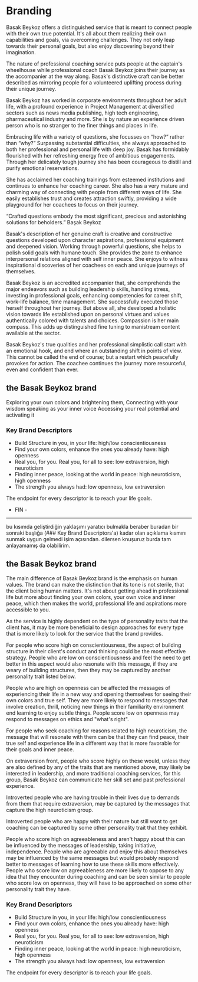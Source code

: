 # Branding

Basak Beykoz offers a distinguished service that is meant to connect people with their own true potential. It's all about them realizing their own capabilities and goals, via overcoming challenges. They not only leap towards their personal goals, but also enjoy discovering beyond their imagination.

The nature of professional coaching service puts people at the captain's wheelhouse while professional coach Basak Beykoz joins their journey as the accompanier at the way along. Basak's distinctive craft can be better described as mirroring people for a volunteered uplifting process during their unique journey. 

Basak Beykoz has worked in corporate environments throughout her adult life, with a profound experience in Project Management at diversified sectors such as news media publishing, high tech engineering, pharmaceutical industry and more. She is by nature an experience driven person who is no stranger to the finer things and places in life. 

Embracing life with a variety of questions, she focusses on “how?” rather than “why?” Surpassing substantial difficulties, she always approached to both her professional and personal life with deep joy. Basak has formidably flourished with her refreshing energy free of ambitious engagements. Through her delicately tough journey she has been courageous to distill and purify emotional reservations. 

She has acclaimed her coaching trainings from esteemed institutions and continues to enhance her coaching career. She also has a very mature and charming way of connecting with people from different ways of life. She easily establishes trust and creates attraction swiftly, providing a wide playground for her coachees to focus on their journey. 

“Crafted questions embody the most significant, precious and astonishing solutions for beholders.” Başak Beykoz

Basak's description of her genuine craft is creative and constructive questions developed upon character aspirations, professional equipment and deepened vision. Working through powerful questions, she helps to polish solid goals with humane touch. She provides the zone to enhance interpersonal relations aligned with self inner peace. She enjoys to witness inspirational discoveries of her coachees on each and unique journeys of themselves.

Basak Beykoz is an accredited accompanier that, she comprehends the major endeavors such as building leadership skills, handling stress, investing in professional goals, enhancing competencies for career shift, work-life balance, time management. She successfully executed those herself throughout her journey. But above all, she developed a holistic vision towards life established upon on personal virtues and values authentically colored with talents and choices. Compassion is her main compass. This adds up distinguished fine tuning to manistream content available at the sector. 

Basak Beykoz's true qualities and her professional simplistic call start with an emotional hook, and end where an outstanding shift in points of view. This cannot be called the end of course; but a restart which peacefully provokes for action. The coachee continues the journey more resourceful, even and confident than ever. 

## the Basak Beykoz brand

Exploring your own colors and brightening them, 
Connecting with your wisdom speaking as your inner voice
Accessing your real potential and activating it


### Key Brand Descriptors
- Build Structure in you, in your life: high/low conscientiousness
- Find your own colors, enhance the ones you already have: high openness
- Real you, for you. Real you, for all to see: low extraversion, high neuroticism
- Finding inner peace, looking at the world in peace: high neuroticism, high openness
- The strength you always had: low openness, low extraversion

The endpoint for every descriptor is to reach your life goals.
- FIN -

----
bu kısımda geliştirdiğin yaklaşımı yaratıcı bulmakla beraber buradan bir sonraki başlığa (### Key Brand Descriptors'a) kadar olan açıklama kısmını sunmak uygun gelmedi işim açısından. dilersen knuşuruz burda tam anlayamamış da olabilirim.

## the Basak Beykoz brand

The main difference of Basak Beykoz brand is the emphasis on human values. The brand can make the distinction that its tone is not sterile, that the client being human matters. It's not about getting ahead in professional life but more about finding your own colors, your own voice and inner peace, which then makes the world, professional life and aspirations more accessible to you.

As the service is highly dependent on the type of personality traits that the client has, it may be more beneficial to design approaches for every type that is more likely to look for the service that the brand provides.

For people who score high on conscientiousness, the aspect of building structure in their client's conduct and thinking could be the most effective strategy. People who are low on conscientiousness and feel the need to get better in this aspect would also resonate with this message, if they are weary of building structures, then they may be captured by another personality trait listed below.

People who are high on openness can be affected the messages of experiencing their life in a new way and opening themselves for seeing their own colors and true self. They are more likely to respond to messages that involve creation, thrill, noticing new things in their familiarity environment end learning to enjoy subtle things. People score low on openness may respond to messages on ethics and "what's right".

For people who seek coaching for reasons related to high neuroticism, the message that will resonate with them can be that they can find peace, their true self and experience life in a different way that is more favorable for their goals and inner peace. 

On extraversion front, people who score highly on these would, unless they are also defined by any of the traits that are mentioned above, may likely be interested in leadership, and more traditional coaching services, for this group, Basak Beykoz can communicate her skill set and past professional experience. 

Introverted people who are having trouble in their lives due to demands from them that require extraversion, may be captured by the messages that capture the high neuroticism group.

Introverted people who are happy with their nature but still want to get coaching can be captured by some other personality trait that they exhibit.

People who score high on agreeableness and aren't happy about this can be influenced by the messages of leadership, taking initiative, independence. People who are agreeable and enjoy this about themselves may be influenced by the same messages but would probably respond better to messages of learning how to use these skills more effectively. People who score low on agreeableness are more likely to oppose to any idea that they encounter during coaching and can be seen similar to people who score low on openness, they will have to be approached on some other personality trait they have. 

### Key Brand Descriptors
- Build Structure in you, in your life: high/low conscientiousness
- Find your own colors, enhance the ones you already have: high openness
- Real you, for you. Real you, for all to see: low extraversion, high neuroticism
- Finding inner peace, looking at the world in peace: high neuroticism, high openness
- The strength you always had: low openness, low extraversion

The endpoint for every descriptor is to reach your life goals.
